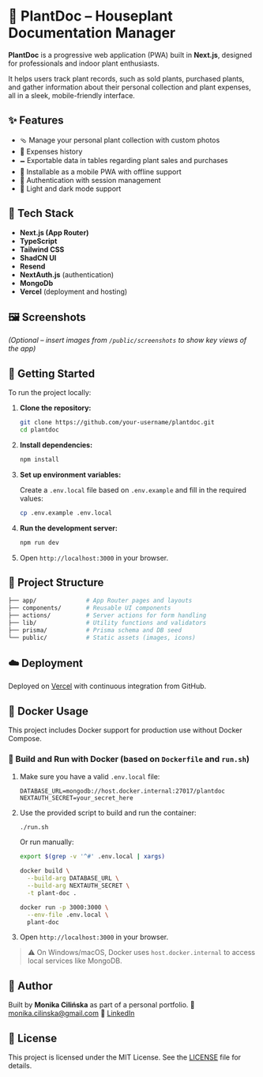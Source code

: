 # 🌿 PlantDoc – Houseplant Documentation Manager

**PlantDoc** is a progressive web application (PWA) built in **Next.js**, designed for professionals and indoor plant
enthusiasts.

It helps users track plant records, such as sold plants, purchased plants, and gather information about their personal
collection and plant expenses, all in a sleek, mobile-friendly interface.

## ✨ Features

* 🩴 Manage your personal plant collection with custom photos
* 🔔 Expenses history
* 🗕️ Exportable data in tables regarding plant sales and purchases
* 📱 Installable as a mobile PWA with offline support
* 🔐 Authentication with session management
* 🌙 Light and dark mode support

## 🧰 Tech Stack

* **Next.js (App Router)**
* **TypeScript**
* **Tailwind CSS**
* **ShadCN UI**
* **Resend**
* **NextAuth.js** (authentication)
* **MongoDb**
* **Vercel** (deployment and hosting)

## 🖼️ Screenshots

*(Optional – insert images from `/public/screenshots` to show key views of the app)*

## 🚀 Getting Started

To run the project locally:

1. **Clone the repository:**

   ```bash
   git clone https://github.com/your-username/plantdoc.git
   cd plantdoc
   ```

2. **Install dependencies:**

   ```bash
   npm install
   ```

3. **Set up environment variables:**

   Create a `.env.local` file based on `.env.example` and fill in the required values:

   ```bash
   cp .env.example .env.local
   ```

4. **Run the development server:**

   ```bash
   npm run dev
   ```

5. Open `http://localhost:3000` in your browser.

## 📁 Project Structure

```bash
├── app/              # App Router pages and layouts
├── components/       # Reusable UI components
├── actions/          # Server actions for form handling
├── lib/              # Utility functions and validators
├── prisma/           # Prisma schema and DB seed
└── public/           # Static assets (images, icons)
```

## ☁️ Deployment

Deployed on [Vercel](https://vercel.com/) with continuous integration from GitHub.

## 🚣 Docker Usage

This project includes Docker support for production use without Docker Compose.

### 🔧 Build and Run with Docker (based on `Dockerfile` and `run.sh`)

1. Make sure you have a valid `.env.local` file:

   ```env
   DATABASE_URL=mongodb://host.docker.internal:27017/plantdoc
   NEXTAUTH_SECRET=your_secret_here
   ```

2. Use the provided script to build and run the container:

   ```bash
   ./run.sh
   ```

   Or run manually:

   ```bash
   export $(grep -v '^#' .env.local | xargs)

   docker build \
     --build-arg DATABASE_URL \
     --build-arg NEXTAUTH_SECRET \
     -t plant-doc .

   docker run -p 3000:3000 \
     --env-file .env.local \
     plant-doc
   ```

3. Open `http://localhost:3000` in your browser.

> ⚠️ On Windows/macOS, Docker uses `host.docker.internal` to access local services like MongoDB.

## 👤 Author

Built by **Monika Cilińska** as part of a personal portfolio.
📧 [monika.cilinska@gmail.com](mailto:monika.cilinska@gmail.com)
🔗 [LinkedIn](https://www.linkedin.com/in/monika-cilinska/)

## 📄 License

This project is licensed under the MIT License. See the [LICENSE](./LICENSE) file for details.
